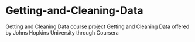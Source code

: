 # Getting-and-Cleaning-Data
Getting and Cleaning Data course project
Getting and Cleaning Data offered by Johns Hopkins University through Coursera
